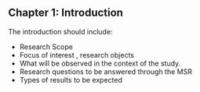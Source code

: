 ## Chapter 1: Introduction
The introduction should include:
* Research Scope
* Focus of interest , research objects
* What will be observed in the context of the study.
* Research questions to be answered through the MSR
* Types of results to be expected
